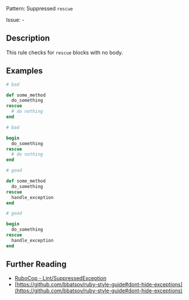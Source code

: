 Pattern: Suppressed `rescue`

Issue: -

## Description

This rule checks for `rescue` blocks with no body.

## Examples

```ruby
# bad

def some_method
  do_something
rescue
  # do nothing
end
```
```ruby
# bad

begin
  do_something
rescue
  # do nothing
end
```
```ruby
# good

def some_method
  do_something
rescue
  handle_exception
end
```
```ruby
# good

begin
  do_something
rescue
  handle_exception
end
```

## Further Reading

* [RuboCop - Lint/SuppressedException](https://docs.rubocop.org/rubocop/cops_lint.html#lintemptyexception)
* [https://github.com/bbatsov/ruby-style-guide#dont-hide-exceptions](https://github.com/bbatsov/ruby-style-guide#dont-hide-exceptions)

